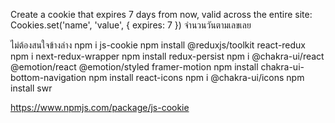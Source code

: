 Create a cookie that expires 7 days from now, valid across the entire site:
Cookies.set('name', 'value', { expires: 7 }) จำนวนวันตามเลขเลย


ไม่ต้องสนใจข้างล่าง
npm i js-cookie
npm install @reduxjs/toolkit react-redux
npm i next-redux-wrapper
npm install redux-persist
npm i @chakra-ui/react @emotion/react @emotion/styled framer-motion
npm install chakra-ui-bottom-navigation
npm install react-icons
npm i @chakra-ui/icons
npm install swr

https://www.npmjs.com/package/js-cookie
